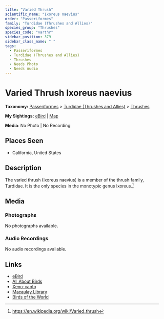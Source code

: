 ```yaml
---
title: "Varied Thrush"
scientific_name: "Ixoreus naevius"
order: "Passeriformes"
family: "Turdidae (Thrushes and Allies)"
species_group: "Thrushes"
species_code: "varthr"
sidebar_position: 379
sidebar_class_name: " "
tags: 
  - Passeriformes
  - Turdidae (Thrushes and Allies)
  - Thrushes
  - Needs Photo
  - Needs Audio
---
```


# Varied Thrush <span className='sci_name'>Ixoreus naevius</span>

**Taxonomy:** [Passeriformes](/tags/passeriformes) > [Turdidae (Thrushes and Allies)](/tags/turdidae-thrushes-and-allies) > [Thrushes](/tags/thrushes)

**My Sightings:** [eBird](https://ebird.org/lifelist?r=world&time=life&spp=varthr) | [Map](/map?species_code=varthr)

**Media**: No Photo | No Recording

## Places Seen

* California, United States

## Description
The varied thrush (Ixoreus naevius) is a member of the thrush family, Turdidae. It is the only species in the monotypic genus Ixoreus.[^1]

[^1]: https://en.wikipedia.org/wiki/Varied_thrush

## Media
### Photographs
No photographs available.

### Audio Recordings
No audio recordings available.

## Links
* [eBird](https://ebird.org/species/varthr) 
* [All About Birds](https://www.allaboutbirds.org/guide/varthr) 
* [Xeno-canto](https://www.xeno-canto.org/species/ixoreus-naevius) 
* [Macaulay Library](https://search.macaulaylibrary.org/catalog?taxonCode=varthr&sort=rating_rank_desc)
* [Birds of the World](https://birdsoftheworld.org/bow/species/varthr)
